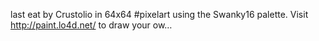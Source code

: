 last eat by Crustolio in 64x64 #pixelart using the Swanky16 palette. Visit http://paint.lo4d.net/ to draw your ow… 